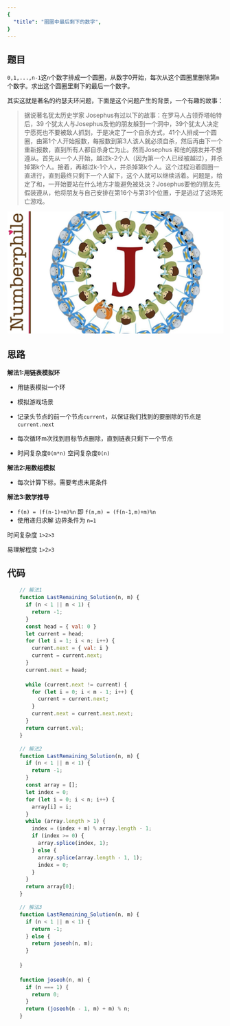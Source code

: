 ```yaml
---
{
  "title": "圈圈中最后剩下的数字",
}
---
```

## 题目

`0,1,...,n-1`这`n`个数字排成一个圆圈，从数字0开始，每次从这个圆圈里删除第`m`个数字。求出这个圆圈里剩下的最后一个数字。


其实这就是著名的约瑟夫环问题，下面是这个问题产生的背景，一个有趣的故事：

> 据说著名犹太历史学家 Josephus有过以下的故事：在罗马人占领乔塔帕特后，39 个犹太人与Josephus及他的朋友躲到一个洞中，39个犹太人决定宁愿死也不要被敌人抓到，于是决定了一个自杀方式，41个人排成一个圆圈，由第1个人开始报数，每报数到第3人该人就必须自杀，然后再由下一个重新报数，直到所有人都自杀身亡为止。然而Josephus 和他的朋友并不想遵从。首先从一个人开始，越过k-2个人（因为第一个人已经被越过），并杀掉第k个人。接着，再越过k-1个人，并杀掉第k个人。这个过程沿着圆圈一直进行，直到最终只剩下一个人留下，这个人就可以继续活着。问题是，给定了和，一开始要站在什么地方才能避免被处决？Josephus要他的朋友先假装遵从，他将朋友与自己安排在第16个与第31个位置，于是逃过了这场死亡游戏。

![](/dist/img/yuesefu.jpg)

## 思路

**解法1:用链表模拟环**

- 用链表模拟一个环

- 模拟游戏场景

- 记录头节点的前一个节点`current`，以保证我们找到的要删除的节点是`current.next`

- 每次循环m次找到目标节点删除，直到链表只剩下一个节点

- 时间复杂度`O(m*n)` 空间复杂度`O(n)`

**解法2:用数组模拟**

- 每次计算下标，需要考虑末尾条件

**解法3:数学推导**

- `f(n) = (f(n-1)+m)%n` 即  `f(n,m) = (f(n-1,m)+m)%n`
- 使用递归求解 边界条件为 `n=1`


时间复杂度 `1>2>3`

易理解程度 `1>2>3`

## 代码

```js
    // 解法1
    function LastRemaining_Solution(n, m) {
      if (n < 1 || m < 1) {
        return -1;
      }
      const head = { val: 0 }
      let current = head;
      for (let i = 1; i < n; i++) {
        current.next = { val: i }
        current = current.next;
      }
      current.next = head;

      while (current.next != current) {
        for (let i = 0; i < m - 1; i++) {
          current = current.next;
        }
        current.next = current.next.next;
      }
      return current.val;
    }
```

```js
    // 解法2
    function LastRemaining_Solution(n, m) {
      if (n < 1 || m < 1) {
        return -1;
      }
      const array = [];
      let index = 0;
      for (let i = 0; i < n; i++) {
        array[i] = i;
      }
      while (array.length > 1) {
        index = (index + m) % array.length - 1;
        if (index >= 0) {
          array.splice(index, 1);
        } else {
          array.splice(array.length - 1, 1);
          index = 0;
        }
      }
      return array[0];
    }
```

```js
    // 解法3
    function LastRemaining_Solution(n, m) {
      if (n < 1 || m < 1) {
        return -1;
      } else {
        return joseoh(n, m);
      }

    }

    function joseoh(n, m) {
      if (n === 1) {
        return 0;
      }
      return (joseoh(n - 1, m) + m) % n;
    }
```